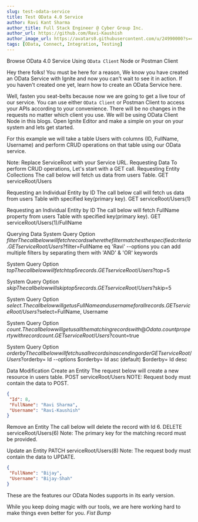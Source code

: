 ```yaml
---
slug: test-odata-service
title: Test OData 4.0 Service
author: Ravi Kant Sharma
author_title: Full Stack Engineer @ Cyber Group Inc.
author_url: https://github.com/Ravi-Kaushish
author_image_url: https://avatars0.githubusercontent.com/u/24990000?s=400&u=dbce2090b78b7108c7cbad0d1bf8fa2c8044c9d8&v=4
tags: [OData, Connect, Integration, Testing]
---
```


Browse OData 4.0 Service Using `OData Client` Node or Postman Client

Hey there folks!
You must be here for a reason, We know you have created an OData Service with Ignite and now you can't wait to see it in action. If you haven't created one yet, learn how to create an OData Service here.

Well, fasten you seat-belts because now we are going to get a live tour of our service.
You can use either `OData Client` or Postman Client to access your APIs according to your convenience. There will be no changes in the requests no matter which client you use. We will be using OData Client Node in this blogs.
Open Ignite Editor and make a simple on your  on your system and lets get started.

For this example we will take a table Users with columns (ID, FullName, Username) and perform CRUD operations on that table using our OData service. 


Note: Replace ServiceRoot with your Service URL.
Requesting Data
To perform CRUD operations, Let's start with a GET call.
Requesting Entity Collections
The call below will fetch us data from users Table.
GET serviceRoot/Users

Requesting an Individual Entity by ID
The call below call will fetch us data from users Table with specified key(primary key).
GET serviceRoot/Users(1)

Requesting an Individual Entity by ID
The call below will fetch FullName property from users Table with specified key(primary key).
GET serviceRoot/Users(1)/FullName

Querying Data
System Query Option $filter
The call below will fetch records where the filter matches the specified criteria.
GET serviceRoot/Users?$filter=FullName eq 'Ravi'
--options
you can add multiple filters by separating them with 'AND' & 'OR' keywords

System Query Option $top
The call below will fetch top 5 records.
GET serviceRoot/Users?$top=5

System Query Option $skip
The call below will skip top 5 records.
GET serviceRoot/Users?$skip=5

System Query Option $select.
The call below will get us FullName and username for all records.
GET serviceRoot/Users?$select=FullName, Username

System Query Option $count.
The call below will get us all the matching records with @Odata.count property with record count.
GET serviceRoot/Users?$count=true

System Query Option $orderby
The call below will fetch us all records in ascending order
GET serviceRoot/Users?$orderby= Id
	--options
$orderby= Id asc (default)
$orderby= Id desc

Data Modification
Create an Entity
The request below will create a new resource in users table.
POST serviceRoot/Users
NOTE: Request body must contain the data to POST.

```json
{
 "Id": 8,
 "FullName": "Ravi Sharma",
 "Username": "Ravi-Kaushish"
}
```

Remove an Entity
The call below will delete the record with Id 6.
DELETE serviceRoot/Users(6)
Note: The primary key for the matching record must be provided.

Update an Entity
PATCH serviceRoot/Users(8)
Note: The request body must contain the data to UPDATE.

```json
{
 "FullName": "Bijay",
 "Username": "Bijay-Shah"
}
```
These are the features our OData Nodes supports in its early version.

While you keep doing magic with our tools, we are here working hard to make things even better for you. *Fist Bump*
